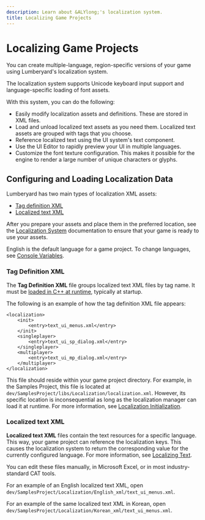 ```yaml
---
description: Learn about &ALYlong;'s localization system.
title: Localizing Game Projects
---
```

# Localizing Game Projects<a name="localization-intro"></a>

You can create multiple\-language, region\-specific versions of your game using Lumberyard's localization system\. 

The localization system supports Unicode keyboard input support and language\-specific loading of font assets\.

With this system, you can do the following:
+ Easily modify localization assets and definitions\. These are stored in XML files\.
+ Load and unload localized text assets as you need them\. Localized text assets are grouped with tags that you choose\.
+ Reference localized text using the UI system's text component\.
+ Use the UI Editor to rapidly preview your UI in multiple languages\.
+ Customize the font texture configuration\. This makes it possible for the engine to render a large number of unique characters or glyphs\.

## Configuring and Loading Localization Data<a name="localization-configuring"></a>

Lumberyard has two main types of localization XML assets:
+ [Tag definition XML](#localization-configuring-tagxml)
+ [Localized text XML](#localization-configuring-localizedxml)

After you prepare your assets and place them in the preferred location, see the [Localization System](/docs/userguide/localization/initialization.md) documentation to ensure that your game is ready to use your assets\.

English is the default language for a game project\. To change languages, see [Console Variables](/docs/userguide/localization/initialization.md#localization-initialization-cvars)\.

### Tag Definition XML<a name="localization-configuring-tagxml"></a>

The **Tag Definition XML** file groups localized text XML files by tag name\. It must be [loaded in C\+\+ at runtime](/docs/userguide/localization/initialization.md#localization-initialization-manager), typically at startup\.

The following is an example of how the tag definition XML file appears:

```
<localization> 
	<init> 
		<entry>text_ui_menus.xml</entry>
	</init> 
    <singleplayer> 
        <entry>text_ui_sp_dialog.xml</entry>
	</singleplayer> 
	<multiplayer> 
        <entry>text_ui_mp_dialog.xml</entry>
	</multiplayer>
</localization>
```

This file should reside within your game project directory\. For example, in the Samples Project, this file is located at `dev/SamplesProject/libs/Localization/localization.xml`\. However, its specific location is inconsequential as long as the localization manager can load it at runtime\. For more information, see [Localization Initialization](/docs/userguide/localization/initialization.md)\.

### Localized text XML<a name="localization-configuring-localizedxml"></a>

**Localized text XML** files contain the text resources for a specific language\. This way, your game project can reference the localization keys\. This causes the localization system to return the corresponding value for the currently configured language\. For more information, see [Localizing Text](/docs/userguide/localization/initialization.md#localization-initialization-text)\.

You can edit these files manually, in Microsoft Excel, or in most industry\-standard CAT tools\.

For an example of an English localized text XML, open `dev/SamplesProject/Localization/English_xml/text_ui_menus.xml`\.

For an example of the same localized text XML in Korean, open `dev/SamplesProject/Localization/Korean_xml/text_ui_menus.xml`\.